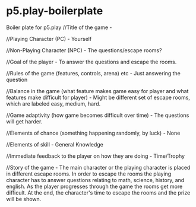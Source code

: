 # p5.play-boilerplate
Boiler plate for p5.play
//Title of the game - 


//Playing Character (PC) - 
Yourself

//Non-Playing Character (NPC) - 
The questions/escape rooms?

//Goal of the player -
To answer the questions and escape the rooms.

//Rules of the game (features, controls, arena) etc - 
Just answering the question

//Balance in the game (what feature makes game easy for player and what features make difficult for player) - 
Might be different set of escape rooms, which are labeled easy, medium, hard.

//Game adaptivity (how game becomes difficult over time) - 
The questions will get harder.

//Elements of chance (something happening randomly, by luck) -
None

//Elements of skill -
General Knowledge

//Immediate feedback to the player on how they are doing -
Time/Trophy
 
//Story of the game - 
The main character or the playing character is placed in different escape rooms. In order to escape the rooms the playing character has to answer questions relating to math, science, history, and english. As the player progresses through the game the rooms get more difficult. At the end, the character's time to escape the rooms and the prize will be shown.


